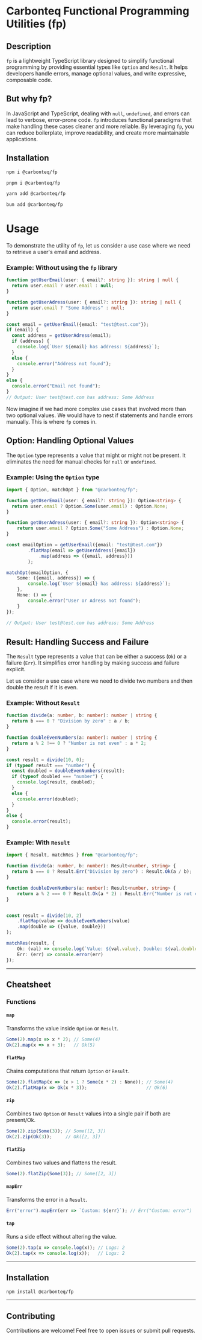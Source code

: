 # Carbonteq Functional Programming Utilities (fp)

## Description
`fp` is a lightweight TypeScript library designed to simplify functional programming by providing essential types like `Option` and `Result`. It helps developers handle errors, manage optional values, and write expressive, composable code.

## But why fp?
In JavaScript and TypeScript, dealing with `null`, `undefined`, and errors can lead to verbose, error-prone code. `fp` introduces functional paradigms that make handling these cases cleaner and more reliable. By leveraging `fp`, you can reduce boilerplate, improve readability, and create more maintainable applications.

## Installation

```sh
npm i @carbonteq/fp
```

```sh
pnpm i @carbonteq/fp
```

```sh
yarn add @carbonteq/fp
```

```sh
bun add @carbonteq/fp
```

# Usage

To demonstrate the utility of `fp`, let us consider a use case where we need to retrieve a user's email and address.

### Example: Without using the `fp` library
```typescript
function getUserEmail(user: { email?: string }): string | null {
  return user.email ? user.email : null;
}

function getUserAdress(user: { email?: string }): string | null {
  return user.email ? "Some Address" : null;
}

const email = getUserEmail({email: "test@test.com"});
if (email) {
  const address = getUserAdress(email);
  if (address) {
    console.log(`User ${email} has address: ${address}`);
  }
  else {
    console.error("Address not found");
  }
}
else {
  console.error("Email not found");
}
// Output: User test@test.com has address: Some Address
```
Now imagine if we had more complex use cases that involved more than two optional values. We would have to nest if statements and handle errors manually. This is where `fp` comes in.

## Option: Handling Optional Values
The `Option` type represents a value that might or might not be present. It eliminates the need for manual checks for `null` or `undefined`.

### Example: Using the `Option` type
```typescript
import { Option, matchOpt } from "@carbonteq/fp";

function getUserEmail(user: { email?: string }): Option<string> {
  return user.email ? Option.Some(user.email) : Option.None;
}

function getUserAdress(user: { email?: string }): Option<string> {
    return user.email ? Option.Some("Some Address") : Option.None;
}

const emailOption = getUserEmail({email: "test@test.com"})
        .flatMap(email => getUserAdress({email})
            .map(address => ({email, address}))
        );

matchOpt(emailOption, {
    Some: ({email, address}) => {
        console.log(`User ${email} has address: ${address}`);
    },
    None: () => {
        console.error("User or Adress not found");
    }
});
    
// Output: User test@test.com has address: Some Address

```

## Result: Handling Success and Failure
The `Result` type represents a value that can be either a success (`Ok`) or a failure (`Err`). It simplifies error handling by making success and failure explicit.

Let us consider a use case where we need to divide two numbers and then double the result if it is even.

### Example: Without `Result`
```typescript
function divide(a: number, b: number): number | string {
  return b === 0 ? "Division by zero" : a / b;
}

function doubleEvenNumbers(a: number): number | string {
  return a % 2 !== 0 ? "Number is not even" : a * 2;
}

const result = divide(10, 0);
if (typeof result === "number") {
  const doubled = doubleEvenNumbers(result);
  if (typeof doubled === "number") {
    console.log(result, doubled);
  }
  else {
    console.error(doubled);
  }
}
else {
  console.error(result);
}
```

### Example: With `Result`
```typescript
import { Result, matchRes } from "@carbonteq/fp";

function divide(a: number, b: number): Result<number, string> {
  return b === 0 ? Result.Err("Division by zero") : Result.Ok(a / b);
}

function doubleEvenNumbers(a: number): Result<number, string> {
    return a % 2 === 0 ? Result.Ok(a * 2) : Result.Err("Number is not even");
}


const result = divide(10, 2)
    .flatMap(value => doubleEvenNumbers(value)
    .map(double => ({value, double}))
);

matchRes(result, {
    Ok: (val) => console.log(`Value: ${val.value}, Double: ${val.double}`),
    Err: (err) => console.error(err)
});
```

---

## Cheatsheet

### Functions

#### `map`
Transforms the value inside `Option` or `Result`.
```typescript
Some(2).map(x => x * 2); // Some(4)
Ok(2).map(x => x + 3);   // Ok(5)
```

#### `flatMap`
Chains computations that return `Option` or `Result`.
```typescript
Some(2).flatMap(x => (x > 1 ? Some(x * 2) : None)); // Some(4)
Ok(2).flatMap(x => Ok(x * 3));                      // Ok(6)
```

#### `zip`
Combines two `Option` or `Result` values into a single pair if both are present/Ok.
```typescript
Some(2).zip(Some(3)); // Some([2, 3])
Ok(2).zip(Ok(3));     // Ok([2, 3])
```

#### `flatZip`
Combines two values and flattens the result.
```typescript
Some(2).flatZip(Some(3)); // Some([2, 3])
```

#### `mapErr`
Transforms the error in a `Result`.
```typescript
Err("error").mapErr(err => `Custom: ${err}`); // Err("Custom: error")
```

#### `tap`
Runs a side effect without altering the value.
```typescript
Some(2).tap(x => console.log(x)); // Logs: 2
Ok(2).tap(x => console.log(x));   // Logs: 2
```

---

## Installation
```bash
npm install @carbonteq/fp
```

---

## Contributing
Contributions are welcome! Feel free to open issues or submit pull requests.
